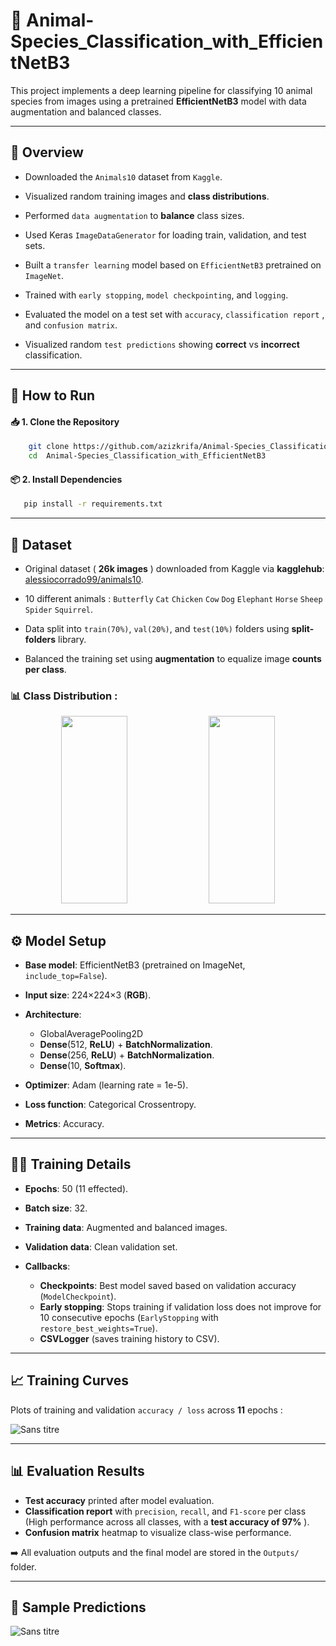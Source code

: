 # 🐾 Animal-Species_Classification_with_EfficientNetB3

This project implements a deep learning pipeline for classifying 10 animal species from images using a pretrained **EfficientNetB3** model with data augmentation and balanced classes.

---

## 🧠 Overview 

- Downloaded the `Animals10` dataset from `Kaggle`.

- Visualized random training images and **class distributions**.

- Performed `data augmentation` to **balance** class sizes.

- Used Keras `ImageDataGenerator` for loading train, validation, and test sets.

- Built a `transfer learning` model based on `EfficientNetB3` pretrained on `ImageNet`.

- Trained with `early stopping`, `model checkpointing`, and  `logging`.

- Evaluated the model on a test set with `accuracy`, `classification report` ,  and `confusion matrix`.

- Visualized random `test predictions` showing **correct** vs **incorrect** classification.

---

## 🚀 How to Run

#### 📥 1. Clone the Repository

``` bash
    git clone https://github.com/azizkrifa/Animal-Species_Classification_with_EfficientNetB3.git
    cd  Animal-Species_Classification_with_EfficientNetB3
```

#### 📦 2. Install Dependencies

``` bash 
   pip install -r requirements.txt
``` 

---

## 📁 Dataset 

- Original dataset ( **26k images** ) downloaded from Kaggle via **kagglehub**: [alessiocorrado99/animals10](https://www.kaggle.com/datasets/alessiocorrado99/animals10).

- 10 different animals : `Butterfly`   `Cat`   `Chicken`   `Cow`   `Dog`   `Elephant`   `Horse`   `Sheep`   `Spider`   `Squirrel`.

- Data split into `train(70%)`, `val(20%)`, and `test(10%)` folders using **split-folders** library.

- Balanced the training set using **augmentation** to equalize image **counts per class**.

### 📊 Class Distribution : 
<p align="center">
  <img src="https://github.com/user-attachments/assets/0a16700f-4d41-4e6a-a767-e60464ada1ed" width="46%" height="300px" />
  <img src="https://github.com/user-attachments/assets/2a8135a5-cd20-4fab-b44f-4f30f0602608" width="46%" height="300px" />
</p>




---

## ⚙️ Model Setup

- **Base model**: EfficientNetB3 (pretrained on ImageNet, `include_top=False`).
  
- **Input size**: 224×224×3 (**RGB**).
  
- **Architecture**:
  
  - GlobalAveragePooling2D
  - **Dense**(512, **ReLU**) + **BatchNormalization**.
  - **Dense**(256, **ReLU**) + **BatchNormalization**.
  - **Dense**(10, **Softmax**).
    
- **Optimizer**: Adam (learning rate = 1e-5).
  
- **Loss function**: Categorical Crossentropy.
  
- **Metrics**: Accuracy.

---

## 🏋️‍♂️ Training Details

- **Epochs**: 50 (11 effected).
  
- **Batch size**: 32.
  
- **Training data**: Augmented and balanced images.
  
- **Validation data**: Clean validation set.
  
- **Callbacks**:
  
  - **Checkpoints**: Best model saved based on validation accuracy (`ModelCheckpoint`).
  - **Early stopping**: Stops training if validation loss does not improve for 10 consecutive epochs (`EarlyStopping` with `restore_best_weights=True`).
  - **CSVLogger** (saves training history to CSV).

---

## 📈 Training Curves

Plots of training and validation `accuracy / loss` across **11** epochs :

   ![Sans titre](https://github.com/user-attachments/assets/2a138a4a-3126-4586-b15c-4c07895778ff)

---

## 📊 Evaluation Results

- **Test accuracy** printed after model evaluation.
- **Classification report** with `precision`, `recall`, and `F1-score` per class (High performance across all classes, with a **test accuracy of 97%** ).
- **Confusion matrix** heatmap to visualize class-wise performance.

➡️  All evaluation outputs and the final model are stored in the `Outputs/` folder.

----

## 🎯 Sample Predictions

 ![Sans titre](https://github.com/user-attachments/assets/5bc705da-cefd-4272-a024-6fb899f20ba5)





